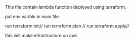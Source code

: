 This file contain lambda function deployed using terraform.

put env varible in main file

run terraform init//
run terraform plan //
run terraform apply//


this will make infrastructure on aws 
